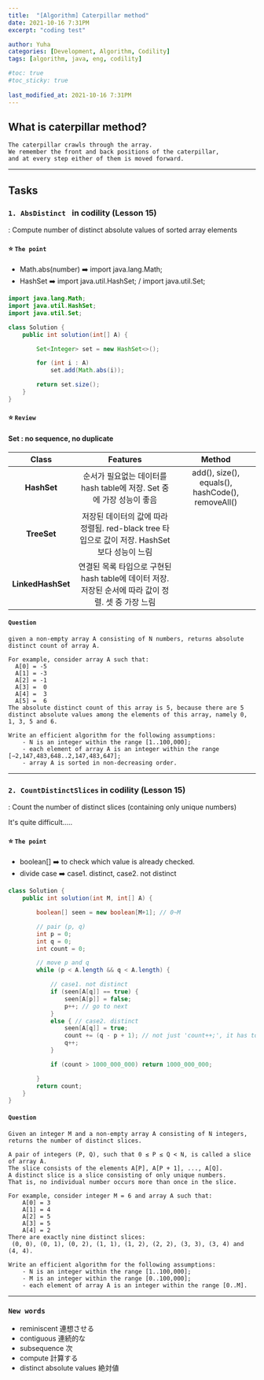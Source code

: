```yaml
---
title:  "[Algorithm] Caterpillar method"
date: 2021-10-16 7:31PM
excerpt: "coding test"

author: Yuha
categories: [Development, Algorithm, Codility]
tags: [algorithm, java, eng, codility]

#toc: true
#toc_sticky: true
 
last_modified_at: 2021-10-16 7:31PM
---
```


## What is caterpillar method?
```text
The caterpillar crawls through the array. 
We remember the front and back positions of the caterpillar,
and at every step either of them is moved forward.
```

---

## Tasks
### `1. AbsDistinct ` in codility (Lesson 15)
: Compute number of distinct absolute values of sorted array elements

#### ⭐️ `The point`
- Math.abs(number) ➡️ import java.lang.Math;
- HashSet ➡️ import java.util.HashSet; / import java.util.Set; 

```java
import java.lang.Math;
import java.util.HashSet;
import java.util.Set;

class Solution {
    public int solution(int[] A) {

        Set<Integer> set = new HashSet<>();

        for (int i : A)
            set.add(Math.abs(i));

        return set.size();
    }
}
```

#### ⭐️ `Review`

#### Set : no sequence, no duplicate

| Class | Features | Method |
|:---:|:---:|:---:|
| **HashSet** |	순서가 필요없는 데이터를 hash table에 저장. Set 중에 가장 성능이 좋음 | add(), size(), equals(), hashCode(), removeAll() |
| **TreeSet** |	저장된 데이터의 값에 따라 정렬됨. red-black tree 타입으로 값이 저장. HashSet보다 성능이 느림 ||
| **LinkedHashSet** | 연결된 목록 타입으로 구현된 hash table에 데이터 저장. 저장된 순서에 따라 값이 정렬. 셋 중 가장 느림 ||

#### `Question`

```
given a non-empty array A consisting of N numbers, returns absolute distinct count of array A.

For example, consider array A such that:
  A[0] = -5
  A[1] = -3
  A[2] = -1
  A[3] =  0
  A[4] =  3
  A[5] =  6
The absolute distinct count of this array is 5, because there are 5 distinct absolute values among the elements of this array, namely 0, 1, 3, 5 and 6.

Write an efficient algorithm for the following assumptions:
    - N is an integer within the range [1..100,000];
    - each element of array A is an integer within the range [−2,147,483,648..2,147,483,647];
    - array A is sorted in non-decreasing order.
```

--- 
 
### `2. CountDistinctSlices` in codility (Lesson 15)
: Count the number of distinct slices (containing only unique numbers)

It's quite difficult.....
#### ⭐️ `The point`
- boolean[] ➡️ to check which value is already checked.
- divide case  ➡️ case1. distinct, case2. not distinct

```java
class Solution {
    public int solution(int M, int[] A) {

        boolean[] seen = new boolean[M+1]; // 0~M

        // pair (p, q)
        int p = 0;
        int q = 0;
        int count = 0;

        // move p and q
        while (p < A.length && q < A.length) {

            // case1. not distinct
            if (seen[A[q]] == true) {
                seen[A[p]] = false;
                p++; // go to next
            }
            else { // case2. distinct
                seen[A[q]] = true;
                count += (q - p + 1); // not just 'count++;', it has to count 'p ~ q'
                q++;
            }

            if (count > 1000_000_000) return 1000_000_000;

        }
        return count;
    }
}

```


#### `Question`
```
Given an integer M and a non-empty array A consisting of N integers, returns the number of distinct slices.

A pair of integers (P, Q), such that 0 ≤ P ≤ Q < N, is called a slice of array A. 
The slice consists of the elements A[P], A[P + 1], ..., A[Q]. 
A distinct slice is a slice consisting of only unique numbers. 
That is, no individual number occurs more than once in the slice.

For example, consider integer M = 6 and array A such that:
    A[0] = 3
    A[1] = 4
    A[2] = 5
    A[3] = 5
    A[4] = 2
There are exactly nine distinct slices:
 (0, 0), (0, 1), (0, 2), (1, 1), (1, 2), (2, 2), (3, 3), (3, 4) and (4, 4).

Write an efficient algorithm for the following assumptions:
    - N is an integer within the range [1..100,000];
    - M is an integer within the range [0..100,000];
    - each element of array A is an integer within the range [0..M].
```

---
### `New words`


- reminiscent 連想させる
- contiguous 連続的な
- subsequence 次
- compute 計算する
- distinct absolute values 絶対値